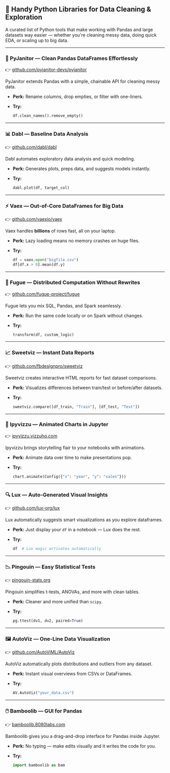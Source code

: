 ## 🧰 Handy Python Libraries for Data Cleaning & Exploration

A curated list of Python tools that make working with Pandas and large datasets way easier — whether you're cleaning messy data, doing quick EDA, or scaling up to big data.

---

### 🧹 PyJanitor — Clean Pandas DataFrames Effortlessly

👉 [github.com/pyjanitor-devs/pyjanitor](https://github.com/pyjanitor-devs/pyjanitor)

PyJanitor extends Pandas with a simple, chainable API for cleaning messy data.

* **Perk:** Rename columns, drop empties, or filter with one-liners.
* **Try:**

  ```python
  df.clean_names().remove_empty()
  ```

---

### 📊 Dabl — Baseline Data Analysis

👉 [github.com/dabl/dabl](https://github.com/dabl/dabl)

Dabl automates exploratory data analysis and quick modeling.

* **Perk:** Generates plots, preps data, and suggests models instantly.
* **Try:**

  ```python
  dabl.plot(df, target_col)
  ```

---

### ⚡ Vaex — Out-of-Core DataFrames for Big Data

👉 [github.com/vaexio/vaex](https://www.github.com/vaexio/vaex)

Vaex handles **billions** of rows fast, all on your laptop.

* **Perk:** Lazy loading means no memory crashes on huge files.
* **Try:**

  ```python
  df = vaex.open("bigfile.csv")
  df[df.x > 0].mean(df.y)
  ```

---

### 🔗 Fugue — Distributed Computation Without Rewrites

👉 [github.com/fugue-project/fugue](http://github.com/fugue-project/fugue)

Fugue lets you mix SQL, Pandas, and Spark seamlessly.

* **Perk:** Run the same code locally or on Spark without changes.
* **Try:**

  ```python
  transform(df, custom_logic)
  ```

---

### 📈 Sweetviz — Instant Data Reports

👉 [github.com/fbdesignpro/sweetviz](https://github.com/fbdesignpro/sweetviz)

Sweetviz creates interactive HTML reports for fast dataset comparisons.

* **Perk:** Visualizes differences between train/test or before/after datasets.
* **Try:**

  ```python
  sweetviz.compare([df_train, "Train"], [df_test, "Test"])
  ```

---

### 🎥 Ipyvizzu — Animated Charts in Jupyter

👉 [ipyvizzu.vizzuhq.com](https://ipyvizzu.vizzuhq.com)

Ipyvizzu brings storytelling flair to your notebooks with animations.

* **Perk:** Animate data over time to make presentations pop.
* **Try:**

  ```python
  chart.animate(Config({"x": "year", "y": "sales"}))
  ```

---

### 🔍 Lux — Auto-Generated Visual Insights

👉 [github.com/lux-org/lux](https://github.com/lux-org/lux)

Lux automatically suggests smart visualizations as you explore dataframes.

* **Perk:** Just display your `df` in a notebook — Lux does the rest.
* **Try:**

  ```python
  df  # Lux magic activates automatically
  ```

---

### 📉 Pingouin — Easy Statistical Tests

👉 [pingouin-stats.org](https://pingouin-stats.org/index.html)

Pingouin simplifies t-tests, ANOVAs, and more with clean tables.

* **Perk:** Cleaner and more unified than `scipy`.
* **Try:**

  ```python
  pg.ttest(dv1, dv2, paired=True)
  ```

---

### 🖼️ AutoViz — One-Line Data Visualization

👉 [github.com/AutoViML/AutoViz](https://github.com/AutoViML/AutoViz)

AutoViz automatically plots distributions and outliers from any dataset.

* **Perk:** Instant visual overviews from CSVs or DataFrames.
* **Try:**

  ```python
  AV.AutoViz("your_data.csv")
  ```

---

### 🖱️ Bamboolib — GUI for Pandas

👉 [bamboolib.8080labs.com](https://bamboolib.8080labs.com)

Bamboolib gives you a drag-and-drop interface for Pandas inside Jupyter.

* **Perk:** No typing — make edits visually and it writes the code for you.
* **Try:**

  ```python
  import bamboolib as bam
  ```

<br>
